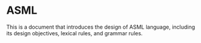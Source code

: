 # ASML
This is a document that introduces the design of ASML language, including its design objectives, lexical rules, and grammar rules.

